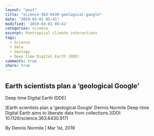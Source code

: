 ```yaml
---
layout: "post"
title: "science-363-6430-geological-google"
date: "2019-03-01 05:41"
modified: '2019-03-01 05:41'
categories: science
excerpt: Pantropical climate interactions
tags:
  - Science
  - data
  - Geology
  - Deep time Digital Earth (DDE)
comments: true
share: true
---
```


## Earth scientists plan a ‘geological Google’

Deep time Digital Earth (DDE)

[Earth scientists plan a ‘geological Google’ Dennis Normile Deep-time Digital Earth aims to liberate data from collections.](DOI: 10.1126/science.363.6430.917)

By Dennis Normile | Mar 1st, 2019
